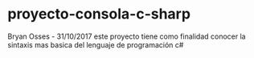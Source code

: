 # proyecto-consola-c-sharp

Bryan Osses - 31/10/2017
este proyecto tiene como finalidad conocer la sintaxis mas basica
del lenguaje de programación c# 

